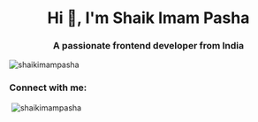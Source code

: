<h1 align="center">Hi 👋, I'm Shaik Imam Pasha</h1>
<h3 align="center">A passionate frontend developer from India</h3>

<p align="left"> <img src="https://komarev.com/ghpvc/?username=shaikimampasha&label=Profile%20views&color=0e75b6&style=flat" alt="shaikimampasha" /> </p>

<h3 align="left">Connect with me:</h3>
<p align="left">
</p>

<p>&nbsp;<img align="center" src="https://github-readme-stats.vercel.app/api?username=shaikimampasha&show_icons=true&locale=en" alt="shaikimampasha" /></p>
